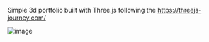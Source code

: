 Simple 3d portfolio built with Three.js following the https://threejs-journey.com/

![image](https://github.com/user-attachments/assets/928988ea-9e8e-482f-9163-aec65d928d3d)
